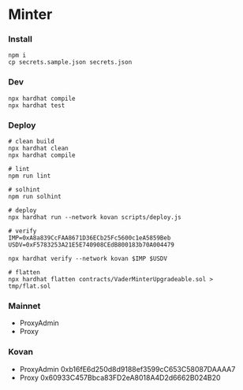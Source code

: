 # Minter

### Install

```shell
npm i
cp secrets.sample.json secrets.json
```

### Dev

```shell
npx hardhat compile
npx hardhat test
```

### Deploy

```shell
# clean build
npx hardhat clean
npx hardhat compile

# lint
npm run lint

# solhint
npm run solhint

# deploy
npx hardhat run --network kovan scripts/deploy.js

# verify
IMP=0xA8a839CcFAA8671D36ECb25Fc5600c1eA5859Beb
USDV=0xF5783253A21E5E740908CEdB800183b70A004479

npx hardhat verify --network kovan $IMP $USDV

# flatten
npx hardhat flatten contracts/VaderMinterUpgradeable.sol > tmp/flat.sol
```

### Mainnet

-   ProxyAdmin
-   Proxy

### Kovan

-   ProxyAdmin 0xb16fE6d250d8d9188ef3599cC653C58087DAAAA7
-   Proxy 0x60933C457Bbca83FD2eA8018A4D2d6662B024B20
